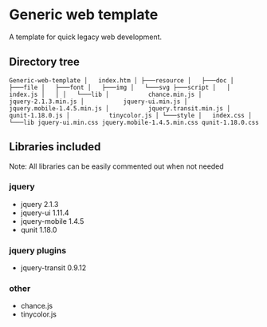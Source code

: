 # Generic web template
A template for quick legacy web development.

## Directory tree

`Generic-web-template
│   index.htm
│
├───resource
│   ├───doc
│   ├───file
│   ├───font
│   ├───img
│   └───svg
├───script
│   │   index.js
│   │
│   └───lib
│           chance.min.js
│           jquery-2.1.3.min.js
│           jquery-ui.min.js
│           jquery.mobile-1.4.5.min.js
│           jquery.transit.min.js
│           qunit-1.18.0.js
│           tinycolor.js
│
└───style
    │   index.css
    │
    └───lib
            jquery-ui.min.css
            jquery.mobile-1.4.5.min.css
            qunit-1.18.0.css`


## Libraries included

Note: All libraries can be easily commented out when not needed

### jquery

* jquery 2.1.3
* jquery-ui 1.11.4
* jquery-mobile 1.4.5
* qunit 1.18.0

### jquery plugins

* jquery-transit 0.9.12

### other

* chance.js
* tinycolor.js

